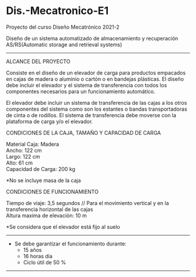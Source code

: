 # Dis.-Mecatronico-E1
Proyecto del curso Diseño Mecatrónico 2021-2


Diseño de un sistema automatizado de almacenamiento y recuperación AS/RS(Automatic storage and retrieval systems)
<hr>

ALCANCE DEL PROYECTO

Consiste en el diseño de un elevador de carga para productos empacados en cajas de madera o aluminio o cartón o en bandejas plásticas. El diseño debe incluir el elevador y el sistema de transferencia con todos los componentes necesarios para un funcionamiento automático.

El elevador debe incluir un sistema de transferencia de las cajas a los otros componentes del sistema como son los estantes o bandas transportadoras de cinta o de rodillos. 
El sistema de transferencia debe moverse con la plataforma de carga y/o el elevador.

CONDICIONES DE LA CAJA, TAMAÑO Y CAPACIDAD DE CARGA

Material Caja: Madera <br>
Ancho: 122 cm <br>
Largo: 122 cm <br>
Alto: 61 cm <br>
Capacidad de Carga: 200 kg <br>

*No se incluye masa de la caja

CONDICIONES DE FUNCIONAMIENTO

Tiempo de viaje: 3,5 segundos // Para el movimiento vertical y en la transferencia horizontal de las cajas <br>
Altura maxima de elevación: 10 m  <br>

*Se considera que el elevador está fijo al suelo

<hr>

* Se debe garantizar el funcionamiento durante: <br>
  - 15 años <br>
  - 16 horas día <br>
  - Ciclo útil de 50 %
 
<hr>
